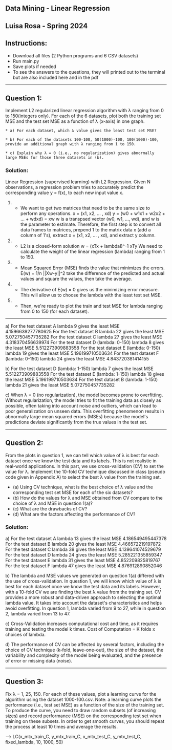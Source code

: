 ## Data Mining - Linear Regression
Luisa Rosa - Spring 2024
---
## Instructions:
+ Download all files (2 Python programs and 6 CSV datasets)
+ Run main.py
+ Save plots if needed
+ To see the answers to the questions, they will printed out to the terminal but are also included here and in the pdf

---
## Question 1: 
Implement L2 regularized linear regression algorithm with λ ranging from 0 to 150(integers only). For each of the 6 datasets, plot both the training set MSE and the test set MSE as a function of λ (x-axis) in one graph.

    * a) For each dataset, which λ value gives the least test set MSE?

    * b) For each of the datasets 100-100, 50(1000)-100, 100(1000)-100, provide an additional graph with λ ranging from 1 to 150.

    * c) Explain why λ = 0 (i.e., no regularization) gives abnormally large MSEs for those three datasets in (b).

### Solution:
Linear Regression (supervised learning) with L2 Regression.
Given N observations, a regression problem tries to accurately predict the corresponding value y = f(x), to each new input value x.

1) - We want to get two matrices that need to be the same size to perform any operations.
x = (x1, x2, ... , xd)
y = (w0 + w1x1 + w2x2 + ... + wdxd) = xw
w is a transpsed vector (w0, w1, ..., wd), and w is the parameter to estimate.
Therefore, the first step is to convert all data frames to matrices, prepend 1 to the matrix data x (add a column of 1's), extract x = (x1, x2, ... , xd), and extract y column.

2) - L2 is a closed-form solution
w = (xTx + lambdaI)^-1 xTy
We need to calculate the weight of the linear regression (lambda) ranging from 1 to 150.

3) - Mean Squared Error (MSE) finds the value that minimizes the errors.
E(w) = 1/n ||Xw-y||^2
take the difference of the predicted and actual values and square the values, then take the average.

4) - The derivative of E(w) = 0 gives us the minimizing error measure. This will allow us to choose the lambda with the least test set MSE.

5) - Then, we're ready to plot the train and test MSE for lambda ranging from 0 to 150 (for each dataset).

---

a) For the test dataset A lambda 9 gives the least MSE 4.1596639277780625
For the test dataset B lambda 22 gives the least MSE 5.072750457735282
For the test dataset C lambda 27 gives the least MSE 4.318370456639974
For the test dataset D (lambda: 0-150) lambda 8 gives the least MSE 5.512273909883558
For the test dataset E (lambda: 0-150) lambda 19 gives the least MSE 5.196199710503634
For the test dataset F (lambda: 0-150) lambda 24 gives the least MSE 4.843720381414155

b) For the test dataset D (lambda: 1-150) lambda 7 gives the least MSE 5.512273909883558
For the test dataset E (lambda: 1-150) lambda 18 gives the least MSE 5.196199710503634
For the test dataset B (lambda: 1-150) lambda 21 gives the least MSE 5.072750457735282

c) When λ = 0 (no regularization), the model becomes prone to overfitting. Without regularization, the model tries to fit the training data as closely as possible, often taking into account noise and outliers, which can lead to poor generalization on unseen data. This overfitting phenomenon results in abnormally large mean squared errors (MSEs) because the model's predictions deviate significantly from the true values in the test set.

---

## Question 2: 
From the plots in question 1, we can tell which value of λ is best for each dataset once we know the test data and its labels. This is not realistic in real-world applications. In this part, we use cross-validation (CV) to set the value for λ. Implement the 10-fold CV technique discussed in class (pseudo code given in Appendix A) to select the best λ value from the training set.
* (a) Using CV technique, what is the best choice of λ value and the corresponding test set MSE for each of the six datasets?
* (b) How do the values for λ and MSE obtained from CV compare to the choice of λ and MSE in question 1(a)?
* (c) What are the drawbacks of CV?
* (d) What are the factors affecting the performance of CV?

### Solution:
a) For the test dataset A lambda 13 gives the least MSE 4.186549495447378
For the test dataset B lambda 20 gives the least MSE 4.466572219197872
For the test dataset C lambda 39 gives the least MSE 4.139641074529679
For the test dataset D lambda 24 gives the least MSE 5.285221355859347
For the test dataset E lambda 31 gives the least MSE 4.852209825819767
For the test dataset F lambda 47 gives the least MSE 4.876912890852046

b) The lambda and MSE values we generated on question 1(a) differed with the use of cross-validation. In question 1, we will know which value of λ is best for each dataset once we know the test data and its labels. However, with a 10-fold CV we are finding the best λ value from the training set. CV provides a more robust and data-driven approach to selecting the optimal lambda value. It takes into account the dataset's characteristics and helps avoid overfitting. In question 1, lambda varied from 9 to 27, while in question 2, lambda varied from 13 to 47.

c) Cross-Validation increases computational cost and time, as it requires training and testing the model k times. Cost of Computation = K folds x choices of lambda.

d) The performance of CV can be affected by several factors, including the choice of CV technique (k-fold, leave-one-out), the size of the dataset, the variability and complexity of the model being evaluated, and the presence of error or missing data (noise).

---

## Question 3: 
Fix λ = 1, 25, 150. For each of these values, plot a learning curve for the algorithm using the dataset 1000-100.csv. Note: a learning curve plots the performance (i.e., test set MSE) as a function of the size of the training set. To produce the curve, you need to draw random subsets (of increasing sizes) and record performance (MSE) on the corresponding test set when training on these subsets. In order to get smooth curves, you should repeat the process at least 10 times and average the results.

--> LC(x_mtx_train_C, y_mtx_train_C, x_mtx_test_C, y_mtx_test_C, fixed_lambda, 10, 1000, 50)
